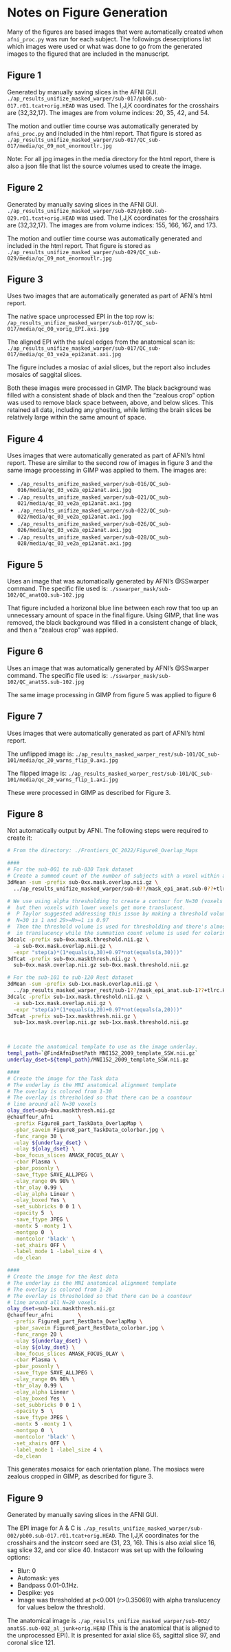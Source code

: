 # Notes on Figure Generation

Many of the figures are based images that were automatically created when
`afni_proc.py` was run for each subject. The followings desecriptions list
which images were used or what was done to go from the generated images
to the figured that are included in the manuscript.

## Figure 1

Generated by manually saving slices in the AFNI GUI. 
`./ap_results_unifize_masked_warper/sub-017/pb00.sub-017.r01.tcat+orig.HEAD`
was used. The I,J,K coordinates for the crosshairs are (32,32,17).
The images are from volume indices: 20, 35, 42, and 54.

 The motion and outlier time course was automatically generated by
 `afni_proc.py` and included in the html report. That figure is stored as
 `./ap_results_unifize_masked_warper/sub-017/QC_sub-017/media/qc_09_mot_enormoutlr.jpg`

Note: For all jpg images in the media directory for the html report, there is also a json file that list the source volumes used to create the image.

## Figure 2

Generated by manually saving slices in the AFNI GUI.
`./ap_results_unifize_masked_warper/sub-029/pb00.sub-029.r01.tcat+orig.HEAD`
was used. The I,J,K coordinates for the crosshairs are (32,32,17).
The images are from volume indices: 155, 166, 167, and 173.

 The motion and outlier time course was automatically generated and included
 in the html report. That figure is stored as 
 `./ap_results_unifize_masked_warper/sub-029/QC_sub-029/media/qc_09_mot_enormoutlr.jpg`

## Figure 3

Uses two images that are automatically generated as part of AFNI’s html report.

The native space unprocessed EPI in the top row is:
`/ap_results_unifize_masked_warper/sub-017/QC_sub-017/media/qc_00_vorig_EPI.axi.jpg`

The aligned EPI with the sulcal edges from the anatomical scan is:
`./ap_results_unifize_masked_warper/sub-017/QC_sub-017/media/qc_03_ve2a_epi2anat.axi.jpg`

The figure includes a mosiac of axial slices, but the report also includes
mosaics of saggital slices.

Both these images were processed in GIMP. The black background was filled with
a consistent shade of black and then the “zealous crop” option was used to
remove black space between, above, and below slices. This retained all data,
including any ghosting, while letting the brain slices be relatively large
within the same amount of space.

## Figure 4

Uses images that were automatically generated as part of AFNI’s html report.
These are similar to the second row of images in figure 3 and the same image
processing in GIMP was applied to them. The images are:

- `./ap_results_unifize_masked_warper/sub-016/QC_sub-016/media/qc_03_ve2a_epi2anat.axi.jpg`
- `./ap_results_unifize_masked_warper/sub-021/QC_sub-021/media/qc_03_ve2a_epi2anat.axi.jpg`
- `./ap_results_unifize_masked_warper/sub-022/QC_sub-022/media/qc_03_ve2a_epi2anat.axi.jpg`
- `./ap_results_unifize_masked_warper/sub-026/QC_sub-026/media/qc_03_ve2a_epi2anat.axi.jpg`
- `./ap_results_unifize_masked_warper/sub-028/QC_sub-028/media/qc_03_ve2a_epi2anat.axi.jpg`

## Figure 5

Uses an image that was automatically generated by AFNI’s @SSwarper command.
The specific file used is: `./sswarper_mask/sub-102/QC_anatQQ.sub-102.jpg`

That figure included a horizonal blue line between each row that too up an unnecessary amount of space in the final figure. Using GIMP, that line was removed, the black background was filled in a consistent change of black, and then a “zealous crop” was applied.

## Figure 6

Uses an image that was automatically generated by AFNI’s @SSwarper command.
The specific file used is: `./sswarper_mask/sub-102/QC_anatSS.sub-102.jpg`

The same image processing in GIMP from figure 5 was applied to figure 6

## Figure 7

Uses images that were automatically generated as part of AFNI’s html report.

The unflipped image is:
`./ap_results_masked_warper_rest/sub-101/QC_sub-101/media/qc_20_warns_flip_0.axi.jpg`

The flipped image is:
`./ap_results_masked_warper_rest/sub-101/QC_sub-101/media/qc_20_warns_flip_1.axi.jpg`

These were processed in GIMP as described for Figure 3.

## Figure 8

Not automatically output by AFNI. The following steps were required to create it:

```bash
# From the directory: ./Frontiers_QC_2022/Figure8_Overlap_Maps  

#### 
# For the sub-001 to sub-030 Task dataset  
# Create a summed count of the number of subjects with a voxel within a mask 
3dMean -sum -prefix sub-0xx.mask.overlap.nii.gz \
  ../ap_results_unifize_masked_warper/sub-0??/mask_epi_anat.sub-0??+tlrc.HEAD

# We use using alpha thresholding to create a contour for N=30 (voxels with all sbj in mask)
#  but then voxels with lower voxels get more translucent.
#  P Taylor suggested addressing this issue by making a threshold volume where
#  N=30 is 1 and 29>=N>=1 is 0.97
#  Then the threshold volume is used for thresholding and there's almost no decrease
#  in translucency while the summation count volume is used for coloring
3dcalc -prefix sub-0xx.mask.threshold.nii.gz \
  -a sub-0xx.mask.overlap.nii.gz \
  -expr "step(a)*(1*equals(a,30)+0.97*not(equals(a,30)))"
3dTcat -prefix sub-0xx.maskthresh.nii.gz \
  sub-0xx.mask.overlap.nii.gz sub-0xx.mask.threshold.nii.gz

# For the sub-101 to sub-120 Rest dataset
3dMean -sum -prefix sub-1xx.mask.overlap.nii.gz \
  ../ap_results_masked_warper_rest/sub-1??/mask_epi_anat.sub-1??+tlrc.HEAD
3dcalc -prefix sub-1xx.mask.threshold.nii.gz \
  -a sub-1xx.mask.overlap.nii.gz \
  -expr "step(a)*(1*equals(a,20)+0.97*not(equals(a,20)))"
3dTcat -prefix sub-1xx.maskthresh.nii.gz \
  sub-1xx.mask.overlap.nii.gz sub-1xx.mask.threshold.nii.gz



# Locate the anatomical template to use as the image underlay.  
templ_path=`@FindAfniDsetPath MNI152_2009_template_SSW.nii.gz`
underlay_dset=${templ_path}/MNI152_2009_template_SSW.nii.gz

####
# Create the image for the Task data
# The underlay is the MNI anatomical alignment template
# The overlay is colored from 1-30
# The overlay is thresholded so that there can be a countour
# line around all N=30 voxels
olay_dset=sub-0xx.maskthresh.nii.gz
@chauffeur_afni        \
  -prefix Figure8_part_TaskData_OverlapMap \
  -pbar_saveim Figure8_part_TaskData_colorbar.jpg \
  -func_range 30 \
  -ulay ${underlay_dset} \
  -olay ${olay_dset} \
  -box_focus_slices AMASK_FOCUS_OLAY \
  -cbar Plasma \
  -pbar_posonly \
  -save_ftype SAVE_ALLJPEG \
  -ulay_range 0% 98% \
  -thr_olay 0.99 \
  -olay_alpha Linear \
  -olay_boxed Yes \
  -set_subbricks 0 0 1 \
  -opacity 5  \
  -save_ftype JPEG \
  -montx 5 -monty 1 \
  -montgap 0  \
  -montcolor 'black' \
  -set_xhairs OFF \
  -label_mode 1 -label_size 4 \
  -do_clean

####
# Create the image for the Rest data
# The underlay is the MNI anatomical alignment template
# The overlay is colored from 1-20
# The overlay is thresholded so that there can be a countour
# line around all N=20 voxels
olay_dset=sub-1xx.maskthresh.nii.gz
@chauffeur_afni        \
  -prefix Figure8_part_RestData_OverlapMap \
  -pbar_saveim Figure8_part_RestData_colorbar.jpg \
  -func_range 20 \
  -ulay ${underlay_dset} \
  -olay ${olay_dset} \
  -box_focus_slices AMASK_FOCUS_OLAY \
  -cbar Plasma \
  -pbar_posonly \
  -save_ftype SAVE_ALLJPEG \
  -ulay_range 0% 98% \
  -thr_olay 0.99 \
  -olay_alpha Linear \
  -olay_boxed Yes \
  -set_subbricks 0 0 1 \
  -opacity 5  \
  -save_ftype JPEG \
  -montx 5 -monty 1 \
  -montgap 0  \
  -montcolor 'black' \
  -set_xhairs OFF \
  -label_mode 1 -label_size 4 \
  -do_clean  
```

This generates mosaics for each orientation plane. The mosiacs were zealous
cropped in GIMP, as described for figure 3.  

## Figure 9

Generated by manually saving slices in the AFNI GUI.

The EPI image for A & C is
`./ap_results_unifize_masked_warper/sub-002/pb00.sub-017.r01.tcat+orig.HEAD`.
The I,J,K coordinates for the crosshairs and the instcorr seed are (31, 23, 16).
This is also axial slice 16, sag slice 32, and cor slice 40. Instacorr was set
up with the following options:  

- Blur: 0
- Automask: yes
- Bandpass 0.01-0.1Hz.
- Despike: yes
- Image was thresholded at p<0.001 (r>0.35069) with alpha translucency for values below the threshold.

The anatomical image is
`./ap_results_unifize_masked_warper/sub-002/ anatSS.sub-002_al_junk+orig.HEAD`
(This is the anatomical that is aligned to the unprocessed EPI).
It is presented for axial slice 65, sagittal slice 97, and coronal slice 121.